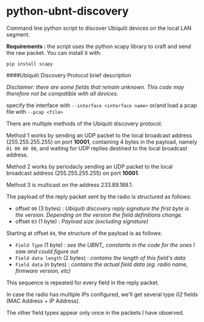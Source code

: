# python-ubnt-discovery
Command line python script to discover Ubiquiti devices on the local LAN segment.

**Requirements :** the script uses the python scapy library to craft and send the raw packet. You can install it with:

`pip install scapy`

####Ubiquiti Discovery Protocol brief description

*Disclaimer: there are some fields that remain unknown. This code may therefore not be compatible with all devices.*

specify the interface with `--interface <interface name>` or/and load a pcap file with `--pcap <file>`

There are multiple methods of the Ubiquiti discovery protocol.

Method 1 works by sending an UDP packet to the local broadcast address (255.255.255.255) on port **10001**,
containing 4 bytes in the payload, namely `01 00 00 00`, and waiting for UDP replies destined to the local
broadcast address.

Method 2 works by periodacly sending an UDP packet to the local broadcast address (255.255.255.255) on port **10001**.

Method 3 is multicast on the address 233.89.188.1.

The payload of the reply packet sent by the radio is structured as follows:
- offset `00` (3 bytes) : *Ubiquiti discovery reply signature the first byte is the version. Depending on the version the field definitions change.*
- offset `03` (1 byte) : *Payload size (excluding signature)*

Starting at offset `04`, the structure of the payload is as follows:
- `Field Type`        (1 byte) : *see the UBNT_ constants in the code for the ones I saw and could figure out*
- `Field data length` (2 bytes) : *contains the length of this field's data*
- `Field data`        (*n* bytes) : *contains the actual field data (eg. radio name, firmware version, etc)*

This sequence is repeated for every field in the reply packet.

In case the radio has multiple IPs configured, we'll get several type *02* fields (MAC Address + IP Address).

The other field types appear only once in the packets I have observed.
